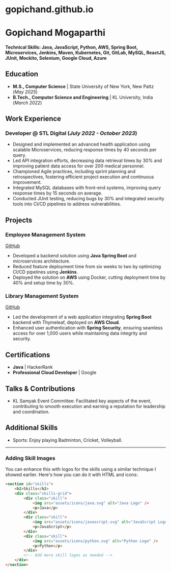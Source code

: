 # gopichand.github.io
# Gopichand Mogaparthi

#### Technical Skills: Java, JavaScript, Python, AWS, Spring Boot, Microservices, Jenkins, Maven, Kubernetes, Git, GitLab, MySQL, ReactJS, JUnit, Mockito, Selenium, Google Cloud, Azure

## Education
- **M.S., Computer Science** | State University of New York, New Paltz (_May 2025_)
- **B.Tech., Computer Science and Engineering** | KL University, India (_March 2022_)

## Work Experience

### **Developer @ STL Digital (_July 2022 - October 2023_)**
- Designed and implemented an advanced health application using scalable Microservices, reducing response times by 40 seconds per query.
- Led API integration efforts, decreasing data retrieval times by 30% and improving patient data access for over 200 medical personnel.
- Championed Agile practices, including sprint planning and retrospectives, fostering efficient project execution and continuous improvement.
- Integrated MySQL databases with front-end systems, improving query response times by 15 seconds on average.
- Conducted JUnit testing, reducing bugs by 30% and integrated security tools into CI/CD pipelines to address vulnerabilities.

## Projects

### Employee Management System
[GitHub](https://github.com/your-github/employee-management)

- Developed a backend solution using **Java Spring Boot** and microservices architecture.
- Reduced feature deployment time from six weeks to two by optimizing CI/CD pipelines using **Jenkins**.
- Deployed the solution on **AWS** using Docker, cutting deployment time by 40% and setup time by 30%.

### Library Management System
[GitHub](https://github.com/your-github/library-management)

- Led the development of a web application integrating **Spring Boot** backend with Thymeleaf, deployed on **AWS Cloud**.
- Enhanced user authentication with **Spring Security**, ensuring seamless access for over 1,000 users while maintaining data integrity and security.

## Certifications
- **Java** | HackerRank
- **Professional Cloud Developer** | Google

## Talks & Contributions
- KL Samyak Event Committee: Facilitated key aspects of the event, contributing to smooth execution and earning a reputation for leadership and coordination.

## Additional Skills
- Sports: Enjoy playing Badminton, Cricket, Volleyball.

---

### Adding Skill Images

You can enhance this with logos for the skills using a similar technique I showed earlier. Here's how you can do it with HTML and icons:

```html
<section id="skills">
    <h2>Skills</h2>
    <div class="skills-grid">
        <div class="skill">
            <img src="assets/icons/java.svg" alt="Java Logo" />
            <p>Java</p>
        </div>
        <div class="skill">
            <img src="assets/icons/javascript.svg" alt="JavaScript Logo" />
            <p>JavaScript</p>
        </div>
        <div class="skill">
            <img src="assets/icons/python.svg" alt="Python Logo" />
            <p>Python</p>
        </div>
        <!-- Add more skill logos as needed -->
    </div>
</section>
